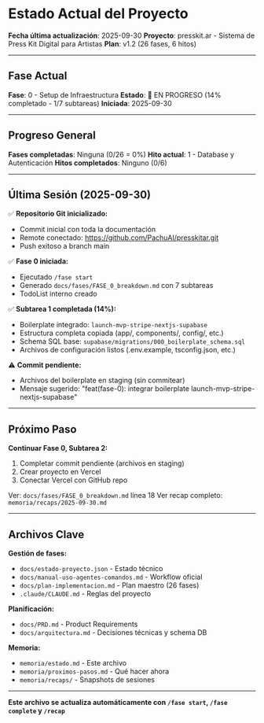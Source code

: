 # Estado Actual del Proyecto

**Fecha última actualización**: 2025-09-30
**Proyecto**: presskit.ar - Sistema de Press Kit Digital para Artistas
**Plan**: v1.2 (26 fases, 6 hitos)

---

## Fase Actual

**Fase**: 0 - Setup de Infraestructura
**Estado**: 🔄 EN PROGRESO (14% completado - 1/7 subtareas)
**Iniciada**: 2025-09-30

---

## Progreso General

**Fases completadas**: Ninguna (0/26 = 0%)
**Hito actual**: 1 - Database y Autenticación
**Hitos completados**: Ninguno (0/6)

---

## Última Sesión (2025-09-30)

✅ **Repositorio Git inicializado:**
- Commit inicial con toda la documentación
- Remote conectado: https://github.com/PachuAI/presskitar.git
- Push exitoso a branch main

✅ **Fase 0 iniciada:**
- Ejecutado `/fase start`
- Generado `docs/fases/FASE_0_breakdown.md` con 7 subtareas
- TodoList interno creado

✅ **Subtarea 1 completada (14%):**
- Boilerplate integrado: `launch-mvp-stripe-nextjs-supabase`
- Estructura completa copiada (app/, components/, config/, etc.)
- Schema SQL base: `supabase/migrations/000_boilerplate_schema.sql`
- Archivos de configuración listos (.env.example, tsconfig.json, etc.)

⚠️ **Commit pendiente:**
- Archivos del boilerplate en staging (sin commitear)
- Mensaje sugerido: "feat(fase-0): integrar boilerplate launch-mvp-stripe-nextjs-supabase"

---

## Próximo Paso

**Continuar Fase 0, Subtarea 2:**
1. Completar commit pendiente (archivos en staging)
2. Crear proyecto en Vercel
3. Conectar Vercel con GitHub repo

Ver: `docs/fases/FASE_0_breakdown.md` línea 18
Ver recap completo: `memoria/recaps/2025-09-30.md`

---

## Archivos Clave

**Gestión de fases:**
- `docs/estado-proyecto.json` - Estado técnico
- `docs/manual-uso-agentes-comandos.md` - Workflow oficial
- `docs/plan-implementacion.md` - Plan maestro (26 fases)
- `.claude/CLAUDE.md` - Reglas del proyecto

**Planificación:**
- `docs/PRD.md` - Product Requirements
- `docs/arquitectura.md` - Decisiones técnicas y schema DB

**Memoria:**
- `memoria/estado.md` - Este archivo
- `memoria/proximos-pasos.md` - Qué hacer ahora
- `memoria/recaps/` - Snapshots de sesiones

---

**Este archivo se actualiza automáticamente con `/fase start`, `/fase complete` y `/recap`**

